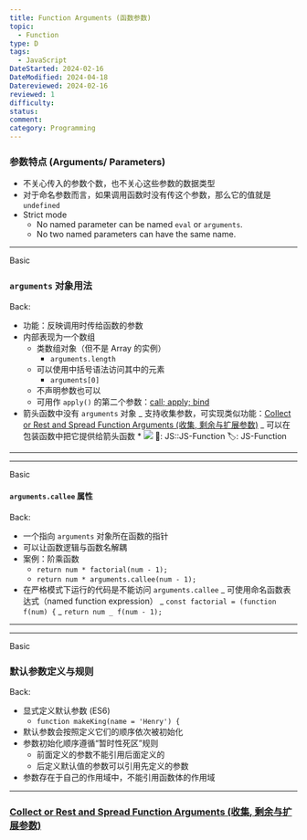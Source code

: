 ```yaml
---
title: Function Arguments (函数参数)
topic:
  - Function
type: D
tags:
  - JavaScript
DateStarted: 2024-02-16
DateModified: 2024-04-18
Datereviewed: 2024-02-16
reviewed: 1
difficulty: 
status: 
comment: 
category: Programming
---
```


### 参数特点 (Arguments/ Parameters)

- 不关心传入的参数个数，也不关心这些参数的数据类型
- 对于命名参数而言，如果调用函数时没有传这个参数，那么它的值就是 `undefined`
- Strict mode
  - No named parameter can be named `eval` or `arguments`.
  - No two named parameters can have the same name.

---

Basic

### `arguments` 对象用法

Back:

- 功能：反映调用时传给函数的参数
- 内部表现为一个数组
  - 类数组对象（但不是 Array 的实例）
    - `arguments.length`
  - 可以使用中括号语法访问其中的元素
    - `arguments[0]`
  - 不声明参数也可以
  - 可用作 `apply()` 的第二个参数：[call; apply; bind](call;-apply;-bind)
- 箭头函数中没有 `arguments` 对象
_ 支持收集参数，可实现类似功能：[Collect or Rest and Spread Function Arguments (收集, 剩余与扩展参数)](<../Collect-or-Rest-and-Spread-Function-Arguments-(收集,-剩余与扩展参数)>)
_ 可以在包装函数中把它提供给箭头函数 \* ![](https://cdn.jsdelivr.net/gh/jenniferwonder/bimg/programming/1691646042322.png)
📌: JS::JS-Function
🏷️: JS-Function
<!--ID: 1708067341797-->

---

---

Basic

#### `arguments.callee` 属性

Back:

- 一个指向 `arguments` 对象所在函数的指针
- 可以让函数逻辑与函数名解耦
- 案例：阶乘函数
  - `return num * factorial(num - 1);`
  - `return num * arguments.callee(num - 1);`
- 在严格模式下运行的代码是不能访问 `arguments.callee`
_ 可使用命名函数表达式（named function expression）
_ `const factorial = (function f(num) {`
_ `return num _ f(num - 1);`
<!--ID: 1708067341809-->

---

---

Basic

### 默认参数定义与规则

Back:

- 显式定义默认参数 (ES6)
  - `function makeKing(name = 'Henry') {`
- 默认参数会按照定义它们的顺序依次被初始化
- 参数初始化顺序遵循“暂时性死区”规则
  - 前面定义的参数不能引用后面定义的
  - 后定义默认值的参数可以引用先定义的参数
- 参数存在于自己的作用域中，不能引用函数体的作用域
<!--ID: 1708067341816-->

---

### [Collect or Rest and Spread Function Arguments (收集, 剩余与扩展参数)](<../Collect-or-Rest-and-Spread-Function-Arguments-(收集,-剩余与扩展参数)>)
